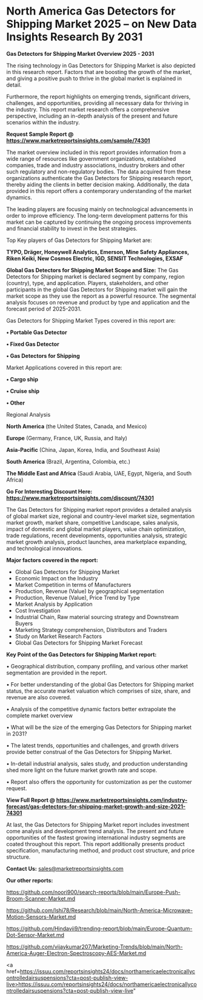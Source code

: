 # North America Gas Detectors for Shipping Market 2025 – on New Data Insights Research By 2031

<Strong> Gas Detectors for Shipping Market Overview 2025 - 2031</strong>

The rising technology in Gas Detectors for Shipping Market is also depicted in this research report. Factors that are boosting the growth of the market, and giving a positive push to thrive in the global market is explained in detail.

Furthermore, the report highlights on emerging trends, significant drivers, challenges, and opportunities, providing all necessary data for thriving in the industry. This report market research offers a comprehensive perspective, including an in-depth analysis of the present and future scenarios within the industry.

<strong>Request Sample Report @ <a href=https://www.marketreportsinsights.com/sample/74301>https://www.marketreportsinsights.com/sample/74301</a></strong>

The market overview included in this report provides information from a wide range of resources like government organizations, established companies, trade and industry associations, industry brokers and other such regulatory and non-regulatory bodies. The data acquired from these organizations authenticate the Gas Detectors for Shipping research report, thereby aiding the clients in better decision making. Additionally, the data provided in this report offers a contemporary understanding of the market dynamics.

The leading players are focusing mainly on technological advancements in order to improve efficiency. The long-term development patterns for this market can be captured by continuing the ongoing process improvements and financial stability to invest in the best strategies.

Top Key players of Gas Detectors for Shipping Market are:

<strong>TYPO, Dräger, Honeywell Analytics, Emerson, Mine Safety Appliances, Riken Keiki, New Cosmos Electric, IGD, SENSIT Technologies, EXSAF</strong>

<strong><b>Global Gas Detectors for Shipping Market Scope and Size:</b></strong>
The Gas Detectors for Shipping market is declared segment by company, region (country), type, and application. Players, stakeholders, and other participants in the global Gas Detectors for Shipping market will gain the market scope as they use the report as a powerful resource. The segmental analysis focuses on revenue and product by type and application and the forecast period of 2025-2031.

Gas Detectors for Shipping Market Types covered in this report are:

<strong>• Portable Gas Detector

• Fixed Gas Detector

• Gas Detectors for Shipping</strong>

Market Applications covered in this report are:

<strong>• Cargo ship

• Cruise ship

• Other</strong> 

Regional Analysis

<strong>North America</strong> (the United States, Canada, and Mexico)

<strong>Europe</strong> (Germany, France, UK, Russia, and Italy)

<strong>Asia-Pacific</strong> (China, Japan, Korea, India, and Southeast Asia)

<strong>South America</strong> (Brazil, Argentina, Colombia, etc.)

<strong>The Middle East and Africa</strong> (Saudi Arabia, UAE, Egypt, Nigeria, and South Africa)

<strong>Go For Interesting Discount Here: <a href=https://www.marketreportsinsights.com/discount/74301>https://www.marketreportsinsights.com/discount/74301</a></strong>

The Gas Detectors for Shipping market report provides a detailed analysis of global market size, regional and country-level market size, segmentation market growth, market share, competitive Landscape, sales analysis, impact of domestic and global market players, value chain optimization, trade regulations, recent developments, opportunities analysis, strategic market growth analysis, product launches, area marketplace expanding, and technological innovations.

<strong><b>Major factors covered in the report:</b></strong>
<ul>
  <li>Global Gas Detectors for Shipping Market </li>
  <li>Economic Impact on the Industry</li>
  <li>Market Competition in terms of Manufacturers</li>
  <li>Production, Revenue (Value) by geographical segmentation</li>
  <li>Production, Revenue (Value), Price Trend by Type</li>
  <li>Market Analysis by Application</li>
  <li>Cost Investigation</li>
  <li>Industrial Chain, Raw material sourcing strategy and Downstream Buyers</li>
  <li>Marketing Strategy comprehension, Distributors and Traders</li>
  <li>Study on Market Research Factors</li>
  <li>Global Gas Detectors for Shipping Market Forecast</li>
</ul>

<strong><b>Key Point of the Gas Detectors for Shipping Market report:</b></strong>

• Geographical distribution, company profiling, and various other market segmentation are provided in the report.

• For better understanding of the global Gas Detectors for Shipping market status, the accurate market valuation which comprises of size, share, and revenue are also covered.

• Analysis of the competitive dynamic factors better extrapolate the complete market overview

• What will be the size of the emerging Gas Detectors for Shipping market in 2031?

• The latest trends, opportunities and challenges, and growth drivers provide better construal of the Gas Detectors for Shipping Market.

• In-detail industrial analysis, sales study, and production understanding shed more light on the future market growth rate and scope.

• Report also offers the opportunity for customization as per the customer request.

<strong><b>View Full Report @ <a href=https://www.marketreportsinsights.com/industry-forecast/gas-detectors-for-shipping-market-growth-and-size-2021-74301>https://www.marketreportsinsights.com/industry-forecast/gas-detectors-for-shipping-market-growth-and-size-2021-74301</a></b></strong>


At last, the Gas Detectors for Shipping Market report includes investment come analysis and development trend analysis. The present and future opportunities of the fastest growing international industry segments are coated throughout this report. This report additionally presents product specification, manufacturing method, and product cost structure, and price structure.

<strong>Contact Us:</strong>
sales@marketreportsinsights.com

<strong>Our other reports:</strong>

<a href=https://github.com/noori900/search-reports/blob/main/Europe-Push-Broom-Scanner-Market.md>https://github.com/noori900/search-reports/blob/main/Europe-Push-Broom-Scanner-Market.md</a>

<a href=https://github.com/Ishi78/Research/blob/main/North-America-Microwave-Motion-Sensors-Market.md>https://github.com/Ishi78/Research/blob/main/North-America-Microwave-Motion-Sensors-Market.md</a>

<a href=https://github.com/Hindavii9/trending-report/blob/main/Europe-Quantum-Dot-Sensor-Market.md>https://github.com/Hindavii9/trending-report/blob/main/Europe-Quantum-Dot-Sensor-Market.md</a>

<a href=https://github.com/vijaykumar207/Marketing-Trends/blob/main/North-America-Auger-Electron-Spectroscopy-AES-Market.md>https://github.com/vijaykumar207/Marketing-Trends/blob/main/North-America-Auger-Electron-Spectroscopy-AES-Market.md</a>

<a href=https://issuu.com/reportsinsights24/docs/northamericaelectronicallycontrolledairsuspensions?cta=post-publish-view-live>https://issuu.com/reportsinsights24/docs/northamericaelectronicallycontrolledairsuspensions?cta=post-publish-view-live</a>"

